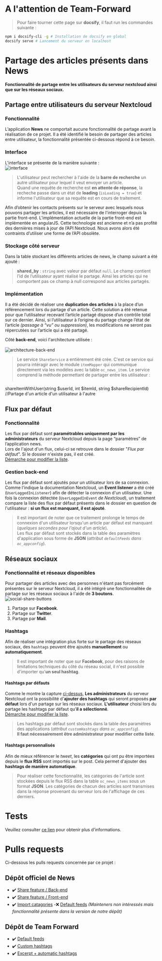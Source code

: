 <!-- # Documentation

Documentation for the share / default feeds features of the news app
Here's an other [page](guide.md ':include')
# Other things

> Here is an important thing to know about Docsify. 
* Making a list is easy
* Creating new items too !
* Just put a **\*** character at the beggining of the line !

# Getting started
1. To get started, you should get a **Nextcloud server** !<br>
1. After, you simply has to install **the news app**<br>
1. **Done !** -->

# A l'attention de Team-Forward
>Pour faire tourner cette page sur **docsify**, il faut run les commandes suivante :
```bash
npm i docsify-cli -g # Installation de docsify en global
docsify serve # Lancement du serveur en localhost
```

# Partage des articles présents dans News
**Fonctionnalité de partage entre les utilisateurs du serveur nextcloud ainsi que sur les réseaux sociaux.**
## Partage entre utilisateurs du serveur Nextcloud
### Fonctionnalité
L’application **News** ne comportait aucune fonctionnalité de partage avant la réalisation de ce projet. Il a été identifié le besoin de partager des articles entre utilisateur, la fonctionnalité présentée ci-dessous répond à ce besoin. 
### Interface
L'interface se présente de la manière suivante :<br>
![interface](/img/dropdown_nohashtags.png)
>L'utilisateur peut rechercher à l'aide de la **barre de recherche** un autre utilisateur pour lequel il veut envoyer un article.<br>Quand une requête de recherche est **en attente de réponse**, la recheche passe dans un état de **loading** (`isLoading = true`) et informe l'utilisateur que sa requête est en cours de traitement.  

Afin d’obtenir les contacts présents sur le serveur avec lesquels nous pouvons partager les articles, il est nécessaire de l'interroger depuis la partie front-end. 
L’implémentation actuelle de la partie front-end est implémentée en angularJS. Cette technologie est ancienne et n’a pas profité des dernières mises à jour de l’API Nextcloud. Nous avons alors été contraints d’utiliser une forme de l’API obsolète. 
### Stockage côté serveur
Dans la table stockant les différents articles de news, le champ suivant a été ajouté :
>**shared_by** : `string` avec valeur par défaut `null`. Le champ contient l’id de l’utilisateur ayant réalisé le partage. Ainsi les articles qui ne comportent pas ce champ à null correspond aux articles partagés.

### Implémentation
Il a été décidé de réaliser une **duplication des articles** à la place d’un référencement lors du partage d'un article. Cette solution a été retenue pour que l’utilisateur recevant l’article partagé dispose d’un contrôle total sur ce dernier. Ainsi, si l’utilisateur à l’origine du partage change l’état de l’article *(passage à “vu” ou suppression)*, les modifications ne seront pas répercutées sur l’article qui a été partagé. 

Côté **back-end**, voici l'architecture utilisée :<br><br>
![architecture-back-end](/img/architecture_back_end.png)<br>
>Le service `ShareService` a entièrement été crée. C'est ce service qui pourra intéragir avec le module `itemMapper` qui communique directement via les modèles avec la table `oc_news_item`. Le service comprend la méthode permettant de partager entre les utilisateur :
>```php
shareItemWithUser(string $userId, int $itemId, string $shareRecipientId) //Partage d'un article d'un utilisateur à l'autre

## Flux par défaut
### Fonctionnalité  
Les flux par défaut sont **paramétrables uniquement par les administrateurs** du serveur Nextcloud depuis la page “paramètres” de l’application news.<br>
Lors de l'ajout d'un flux, celui-ci se retrouve dans le dossier "*Flux par défaut*". Si le dossier n'existe pas, il est créé.<br>
[Démarche pour modifier la liste](/manual?id=ajout-de-flux). 
### Gestion back-end
Les flux par défaut sont ajoutés pour un utilisateur lors de sa connexion.<br>
Comme l'indique la documentation Nextcloud, un **Event listener** a été créé (`UserLoggedInListener`) afin de détecter la connexion d'un utilisateur. Une fois la connexion détectée (`UserLoggedInEvent` *de Nextcloud*), un traitement compare la liste des flux par défaut présents dans le dossier en question de l'utilisateur : **si un flux est manquant, il est ajouté**.  
>Il est important de noter que ce traitement prolonge le temps de connexion d'un utilisateur lorsqu'un article par défaut est manquant (*quelques secondes pour l'ajout d'un article*).<br>
Les flux par défaut sont stockés dans la table des paramètres d'application sous forme de **JSON** (*attribut `defaultFeeds` dans `oc_appconfig`*).


## Réseaux sociaux
### Fonctionnalité et réseaux disponibles 
Pour partager des articles avec des personnes n'étant pas forcément présentes sur le serveur Nextcloud, il a été intégré une fonctionnalitée de partage sur les réseaux sociaux à l'aide de **3 boutons**.<br>
[](#social-share)
![social-share-buttons](/img/social_share_buttons.png)
1. Partage sur **Facebook**.
1. Partage sur **Twitter**. 
1. Partage par **Mail**.

### Hashtags
Afin de réaliser une intégration plus forte sur le partage des réseaux sociaux, des `hashtags` peuvent être ajoutés **manuellement** ou **automatiquement**.  
>Il est important de noter que sur **Facebook**, pour des raisons de limitations techniques du côté du réseau social, il n'est possible d'importer qu'**un seul hashtag**.   
#### Hashtags par défauts 
Comme le montre la capture [ci-dessus](/?id=fonctionnalité-et-réseaux-disponibles), **Les administrateurs** du serveur Nextcloud ont la possibilité d'**ajouter des hashtags** qui seront proposés **par défaut** lors d'un partage sur les réseaux sociaux. **L'utilisateur** choisi lors du partage les hashtags par défaut qu'**il a sélectionné**.<br>
[Démarche pour modifier la liste](/manual?id=ajout-de-hashtags). 
>Les hashtags par défaut sont stockés dans la table des paramètres des applications (*attribut `customHashtags` dans `oc_appconfig`*).<br>
**Il faut nécessairement être administrateur pour modifier cette liste**.

#### Hashtags personnalisés
Afin de mieux référencer le *tweet*, les **catégories** qui ont pu être importées depuis le **flux RSS** sont importés sur le post. Cela permet d'ajouter des **hashtags de manière automatique**.<br>
>Pour réaliser cette fonctionnalité, les catégories de l'article sont stockées depuis le flux RSS dans la table `oc_news_items` sous un format **JSON**. Les catégories de chacun des articles sont transmises dans la réponse provenant du serveur lors de l'affichage de ces derniers. 
# Tests
Veuillez consulter [ce lien](/tests) pour obtenir plus d'informations. 
# Pulls requests
Ci-dessous les pulls requests concernée par ce projet :
## Dépôt officiel de News
- ✔️ [Share feature / Back-end](https://github.com/nextcloud/news/pull/1191)
- ✔️ [Share feature / Front-end](https://github.com/nextcloud/news/pull/1217)
- ✔️ [Import catagories](https://github.com/nextcloud/news/pull/1248)
-❌ [Default feeds](https://github.com/nextcloud/news/pull/1255) *(Mainteners non intéressés mais fonctionnalité présente dans la version de notre dépôt)*
## Dépôt de Team Forward
- ✔️ [Default feeds](https://gitlab.unistra.fr/team-forward/news/-/merge_requests/1)
- ✔️ [Custom hashtags](https://gitlab.unistra.fr/team-forward/news/-/merge_requests/2)
- ✔️ [Excerpt + automatic hashtags](https://gitlab.unistra.fr/team-forward/news/-/merge_requests/3)
